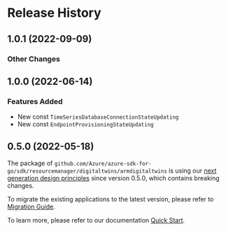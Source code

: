 # Release History

## 1.0.1 (2022-09-09)
### Other Changes


## 1.0.0 (2022-06-14)
### Features Added

- New const `TimeSeriesDatabaseConnectionStateUpdating`
- New const `EndpointProvisioningStateUpdating`


## 0.5.0 (2022-05-18)

The package of `github.com/Azure/azure-sdk-for-go/sdk/resourcemanager/digitaltwins/armdigitaltwins` is using our [next generation design principles](https://azure.github.io/azure-sdk/general_introduction.html) since version 0.5.0, which contains breaking changes.

To migrate the existing applications to the latest version, please refer to [Migration Guide](https://aka.ms/azsdk/go/mgmt/migration).

To learn more, please refer to our documentation [Quick Start](https://aka.ms/azsdk/go/mgmt).